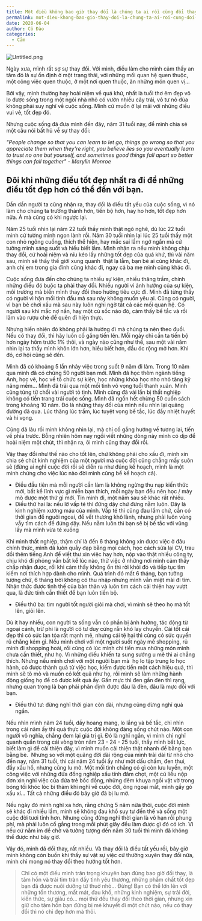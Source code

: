 ```yaml
---
title: Một điều không bao giờ thay đổi là chúng ta ai rồi cũng đổi thay
permalink: mot-dieu-khong-bao-gio-thay-doi-la-chung-ta-ai-roi-cung-doi-thay/
date: 2020-06-04
author: Cô Đào
categories:
  - Cảm
---
```


![Untitled.png](/images/e29f16f5-28b0-46c1-a184-5a31b0b45206/Untitled.png)

Ngày xưa, mình rất sợ sự thay đổi. Với mình, điều làm cho mình cảm thấy an tâm đó là sự ổn định ở một trạng thái, với những mối quan hệ quen thuộc, một công việc quen thuộc, ở một nơi quen thuộc, ăn những món quen vị...

Bởi vậy, mình thường hay hoài niệm về quá khứ, nhất là tuổi thơ êm đẹp vô lo được sống trong một ngôi nhà nhỏ có vườn nhiều cây trái, vô tư nô đùa không phải suy nghĩ về cuộc sống. Mình cứ muốn ở lại mãi với những điều vui vẻ, tốt đẹp đó.

Nhưng cuộc sống đã đưa mình đến đây, năm 31 tuổi này, để mình chia sẻ một câu nói bất hủ về sự thay đổi:

_"People change so that you can learn to let go, things go wrong so that you appreciate them when they're right, you believe lies so you eventually learn to trust no one but yourself, and sometimes good things fall apart so better things can fall together" - Marylin Monroe_

## **Đôi khi những điều tốt đẹp nhất ra đi để những điều tốt đẹp hơn có thể đến với bạn.**

Dần dần người ta cũng nhận ra, thay đổi là điều tất yếu của cuộc sống, vì nó làm cho chúng ta trưởng thành hơn, tiến bộ hơn, hay ho hơn, tốt đẹp hơn nữa. À mà cũng có khi ngược lại.

Năm 25 tuổi nhìn lại năm 22 tuổi thấy mình thật ngô nghê, dù lúc 22 tuổi mình cứ tưởng mình ngon lành rồi. Năm 30 tuổi nhìn lại lúc 25 tuổi thấy một con nhỏ ngông cuồng, thích thể hiện, hay mắc sai lầm ngớ ngẩn mà cứ tưởng mình sáng suốt và hiểu biết lắm. Mình nhận ra nếu mình không chịu thay đổi, cứ hoài niệm và níu kéo lấy những tốt đẹp của quá khứ, thì vài năm sau, mình sẽ thấy thế giới xung quanh  thật lạ lẫm, bạn bè ai cũng khác đi, anh chị em trong gia đình cũng khác đi, ngay cả ba mẹ mình cũng khác đi.

Cuộc sống đưa đến cho chúng ta nhiều sự kiện, nhiều thăng trầm, chính những điều đó buộc ta phải thay đổi. Nhiều người vì ảnh hưởng của sự kiện, môi trường mà biến mình thay đổi theo hướng tiêu cực đi. Mình đã từng thấy có người vì hận mối tình đầu mà sau này không muốn yêu ai. Cũng có người, vì bạn bè chơi xấu mà sau này luôn nghi ngờ tất cả các mối quan hệ. Có người sau khi mắc nợ nần, hay một cú sốc nào đó, cảm thấy bế tắc và rồi lâm vào rượu chè để quên đi hiện thực.

Nhưng hiển nhiên đó không phải là hướng đi mà chúng ta nên theo đuổi. Nếu có thay đổi, thì hãy luôn cố gắng tiến lên. Mỗi ngày chỉ cần ta tiến bộ hơn ngày hôm trước 1% thôi, và ngày nào cũng như thế, sau một vài năm nhìn lại ta thấy mình khôn lớn hơn, hiểu biết hơn, đầu óc rộng mở hơn. Khi đó, cơ hội cũng sẽ đến.

Mình đã có khoảng 5 lần nhảy việc trong suốt 9 năm đi làm. Trong 10 năm qua mình đã có chừng 50 người bạn mới. Mình đã học thêm ngành tiếng Anh, học vẽ, học về tổ chức sự kiện, học những khóa học nho nhỏ tăng kỹ năng mềm... Mình đã trải qua một mối tình vô vọng tuổi thanh xuân. Mình cũng từng từ chối vài người tỏ tình. Mình cũng đã vài lần bị thất nghiệp không có tiền trang trải cuộc sống. Mình đã ngốn hết chừng 50 cuốn sách trong khoảng 10 năm. Đó là những thay đổi của mình nếu nhìn lại quãng đường đã qua. Lúc thăng lúc trầm, lúc tuyệt vọng bế tắc, lúc đầy nhiệt huyết và hi vọng.

Cũng đã lâu rồi mình không nhìn lại, mà chỉ cố gắng hướng về tương lai, tiến về phía trước. Bỗng nhiên hôm nay ngồi viết những dòng này mình có dịp để hoài niệm một chút, thì nhận ra, ôi mình cũng thay đổi rồi.

Vậy thay đổi như thế nào cho tốt lên, chứ không phải cho xấu đi, mình xin chia sẻ chút kinh nghiệm của một người mà cuộc đời cũng chẳng mấy suôn sẻ (đừng ai nghĩ cuộc đời rồi sẽ diễn ra như đúng kế hoạch, mình là một minh chứng cho việc lúc nào đời mình cũng bể kế hoạch cả).

- Điều đầu tiên mà mỗi người cần làm là không ngừng thu nạp kiến thức mới, bất kể lĩnh vực gì miễn bạn thích, mỗi ngày bạn đều nên học / mày mò được một thứ gì mới. Tin mình đi, một năm sau sẽ khác rất nhiều.
- Điều thứ hai là: nếu lỡ vấp té thì đứng dậy chứ đừng nằm luôn. Đây là kinh nghiệm xương máu của mình. Vấp té thì cũng đau lắm chứ, cần có thời gian để nguôi ngoai, để vết thương khô lành, nhưng phải luôn vùng vẫy tìm cách để đứng dậy. Nếu nằm luôn thì bạn sẽ bị bế tắc với vũng lầy mà mình vừa té xuống

Khi mình thất nghiệp, thậm chí là đến 6 tháng không xin được việc ở đâu chính thức, mình đã luôn quẫy đạp bằng mọi cách, học cách sửa lại CV, trau dồi thêm tiếng Anh để viết thư xin việc hay hơn, nộp vào thật nhiều công ty, chịu khó đi phỏng vấn bất kể lúc nào, thử việc ở những nơi mình cảm thấy chấp nhận được, rồi khi cảm thấy không ổn thì rời khỏi đó và tiếp tục tìm kiếm nơi thích hợp dành cho mình. Quá trình đó mất 6 tháng, bạn tưởng tượng chứ, 6 tháng trời không có thu nhập nhưng mình vẫn miệt mài đi tìm. Nhận thức được tình thế của bản thân và luôn tìm cách cải thiện hay vượt qua, là đức tính cần thiết để bạn luôn tiến bộ.

- Điều thứ ba: tìm người tốt người giỏi mà chơi, vì mình sẽ theo họ mà tốt lên, giỏi lên.

Dù ít hay nhiều, con người ta sống vẫn có phần bị ảnh hưởng, tác động từ ngoại cảnh, trừ phi là người có tư duy cứng rắn khó lay chuyển. Cái tốt cái đẹp thì có sức lan tỏa rất mạnh mẽ, nhưng cái tệ hại thì cũng có sức quyến rũ chẳng kém gì. Nếu mình chơi với một người suốt ngày mê shopping, rủ mình đi shopping hoài, rồi cũng có lúc mình chi tiền mua những món mình chưa cần thiết, như họ. Vì những điều khiến ta sung sướng u mê thì ai chẳng thích. Nhưng nếu mình chơi với một người bạn mà  họ lo tập trung lo học hành, có được thành quả từ việc học, kiếm được tiền một cách hiệu quả, thì mình sẽ tò mò và muốn có kết quả như họ, rồi mình sẽ làm những hành động giống họ để có được kết quả ấy. Gần mực thì đen gần đèn thì rạng, nhưng quan trọng là bạn phải phân định được đâu là đèn, đâu là mực đối với bạn.

- Điều thứ tư: đừng nghĩ thời gian còn dài, nhưng cũng đừng nghĩ quá ngắn.

Nếu nhìn mình năm 24 tuổi, đầy hoang mang, lo lắng và bế tắc, chỉ nhìn trong cái năm ấy thì quả thực cuộc đời không đáng sống chút nào. Một con người vô nghĩa, chẳng đem lại giá trị gì. Đó là nghĩ ngắn, vì mình chỉ nghĩ quanh quẩn trong cái vòng tròn năm 23 - 24 - 25 tuổi, thấy mình bất lực, biết làm gì để cải thiện đây, vì mình muốn cải thiện thật nhanh để bằng bạn bằng bè.  Nhưng so với một quãng đời dài rộng của mình trải dài từ nhỏ cho đến nay, năm 31 tuổi, thì cái năm 24 tuổi ấy như một dấu chấm, đen thui, đầy xấu hổ, nhưng cũng lu mờ. Một mối tình chẳng có gì còn lưu luyến, một công việc với những đứa đồng nghiệp xấu tính đâm chọt, một cú liều nộp đơn xin nghỉ việc của đứa trẻ bốc đồng, những đêm khuya ngồi vật vờ trong bóng tối khóc lóc bi thảm khi nghĩ về cuộc đời, ông ngoại mất, mình gầy gò xấu xí... Tất cả những điều đó bây giờ đã bị lu mờ.

Nếu ngày đó mình nghĩ xa hơn, rằng chừng 5 năm nữa thôi, cuộc đời mình sẽ khác đi nhiều lắm, mình sẽ không đau khổ suy tư đến thế và sống một cuộc đời tươi tỉnh hơn. Nhưng cũng đừng nghĩ thời gian là vô hạn rồi phung phí, mà phải luôn cố gắng trong mỗi phút giây đều làm được gì đó có ích. Vì nếu cứ nằm im để chờ và tưởng tượng đến năm 30 tuổi thì mình đã không thể được như bây giờ.

Vậy đó, mình đã đổi thay, rất nhiều. Và thay đổi là điều tất yếu rồi, bây giờ mình không còn buồn khi thấy sự vật sự việc cứ thường xuyên thay đổi nữa, mình chỉ mong nó thay đổi theo hướng tốt hơn.

> Chỉ có một điều mình trân trọng khuyên bạn đừng bao giờ đổi thay, là tâm hồn và trái tim tràn đầy tình yêu thương, những phẩm chất tốt đẹp bạn đã được nuôi dưỡng từ thuở nhỏ... Đừng! Bạn có thể lớn lên với những tổn thương, mất mát, đau khổ, những kinh nghiệm, sự trải đời, kiến thức, sự giàu có... mọi thứ đều thay đổi theo thời gian, nhưng xin giữ cho tâm hồn bạn đừng bị mẻ khuyết đi một chút nào, nếu có thay đổi thì nó chỉ đẹp hơn mà thôi.
